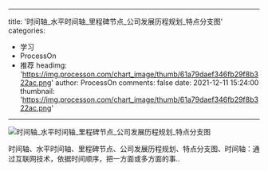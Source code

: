 
---
title: '时间轴_水平时间轴_里程碑节点_公司发展历程规划_特点分支图'
categories: 
 - 学习
 - ProcessOn
 - 推荐
headimg: 'https://img.processon.com/chart_image/thumb/61a79daef346fb29f8b322ac.png'
author: ProcessOn
comments: false
date: 2021-12-11 15:24:00
thumbnail: 'https://img.processon.com/chart_image/thumb/61a79daef346fb29f8b322ac.png'
---

<div>   
<img class="thumb" alt="时间轴_水平时间轴_里程碑节点_公司发展历程规划_特点分支图" src="https://img.processon.com/chart_image/thumb/61a79daef346fb29f8b322ac.png" referrerpolicy="no-referrer">
<p>时间轴、水平时间轴、里程碑节点、公司发展历程规划、特点分支图、时间轴：通过互联网技术，依据时间顺序，把一方面或多方面的事..</p>  
</div>
            